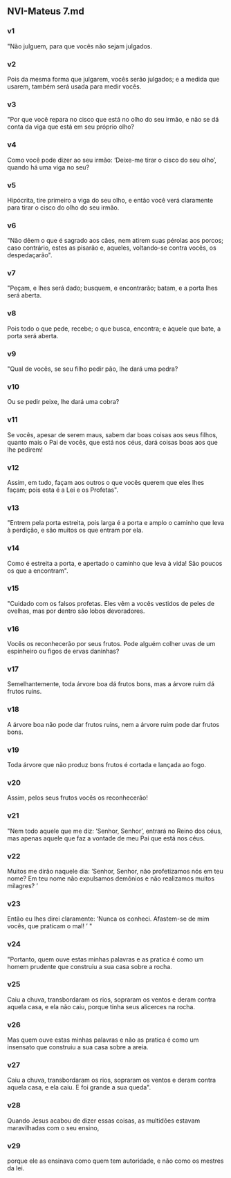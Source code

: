## NVI-Mateus 7.md
### v1
 "Não julguem, para que vocês não sejam julgados.
### v2
 Pois da mesma forma que julgarem, vocês serão julgados; e a medida que usarem, também será usada para medir vocês.
### v3
 "Por que você repara no cisco que está no olho do seu irmão, e não se dá conta da viga que está em seu próprio olho?
### v4
 Como você pode dizer ao seu irmão: ‘Deixe-me tirar o cisco do seu olho’, quando há uma viga no seu?
### v5
 Hipócrita, tire primeiro a viga do seu olho, e então você verá claramente para tirar o cisco do olho do seu irmão.
### v6
 "Não dêem o que é sagrado aos cães, nem atirem suas pérolas aos porcos; caso contrário, estes as pisarão e, aqueles, voltando-se contra vocês, os despedaçarão".
### v7
 "Peçam, e lhes será dado; busquem, e encontrarão; batam, e a porta lhes será aberta.
### v8
 Pois todo o que pede, recebe; o que busca, encontra; e àquele que bate, a porta será aberta.
### v9
 "Qual de vocês, se seu filho pedir pão, lhe dará uma pedra?
### v10
 Ou se pedir peixe, lhe dará uma cobra?
### v11
 Se vocês, apesar de serem maus, sabem dar boas coisas aos seus filhos, quanto mais o Pai de vocês, que está nos céus, dará coisas boas aos que lhe pedirem!
### v12
 Assim, em tudo, façam aos outros o que vocês querem que eles lhes façam; pois esta é a Lei e os Profetas".
### v13
 "Entrem pela porta estreita, pois larga é a porta e amplo o caminho que leva à perdição, e são muitos os que entram por ela.
### v14
 Como é estreita a porta, e apertado o caminho que leva à vida! São poucos os que a encontram".
### v15
 "Cuidado com os falsos profetas. Eles vêm a vocês vestidos de peles de ovelhas, mas por dentro são lobos devoradores.
### v16
 Vocês os reconhecerão por seus frutos. Pode alguém colher uvas de um espinheiro ou figos de ervas daninhas?
### v17
 Semelhantemente, toda árvore boa dá frutos bons, mas a árvore ruim dá frutos ruins.
### v18
 A árvore boa não pode dar frutos ruins, nem a árvore ruim pode dar frutos bons.
### v19
 Toda árvore que não produz bons frutos é cortada e lançada ao fogo.
### v20
 Assim, pelos seus frutos vocês os reconhecerão!
### v21
 "Nem todo aquele que me diz: ‘Senhor, Senhor’, entrará no Reino dos céus, mas apenas aquele que faz a vontade de meu Pai que está nos céus.
### v22
 Muitos me dirão naquele dia: ‘Senhor, Senhor, não profetizamos nós em teu nome? Em teu nome não expulsamos demônios e não realizamos muitos milagres? ’
### v23
 Então eu lhes direi claramente: ‘Nunca os conheci. Afastem-se de mim vocês, que praticam o mal! ’ "
### v24
 "Portanto, quem ouve estas minhas palavras e as pratica é como um homem prudente que construiu a sua casa sobre a rocha.
### v25
 Caiu a chuva, transbordaram os rios, sopraram os ventos e deram contra aquela casa, e ela não caiu, porque tinha seus alicerces na rocha.
### v26
 Mas quem ouve estas minhas palavras e não as pratica é como um insensato que construiu a sua casa sobre a areia.
### v27
 Caiu a chuva, transbordaram os rios, sopraram os ventos e deram contra aquela casa, e ela caiu. E foi grande a sua queda".
### v28
 Quando Jesus acabou de dizer essas coisas, as multidões estavam maravilhadas com o seu ensino,
### v29
 porque ele as ensinava como quem tem autoridade, e não como os mestres da lei.
